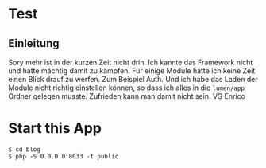 # Test

## Einleitung

Sory mehr ist in der kurzen Zeit nicht drin. Ich kannte das Framework nicht und hatte mächtig damit zu kämpfen. Für einige Module hatte ich keine Zeit einen Blick drauf zu werfen. Zum Beispiel Auth. Und ich habe das Laden der Module nicht richtig einstellen können, so dass ich alles in die `lumen/app` Ordner gelegen musste. Zufrieden kann man damit nicht sein. VG Enrico

# Start this App

```shell
$ cd blog
$ php -S 0.0.0.0:8033 -t public
```

